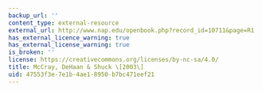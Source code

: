 ```yaml
---
backup_url: ''
content_type: external-resource
external_url: http://www.nap.edu/openbook.php?record_id=10711&page=R1
has_external_licence_warning: true
has_external_license_warning: true
is_broken: ''
license: https://creativecommons.org/licenses/by-nc-sa/4.0/
title: McCray, DeHaan & Shuck \[2003\]
uid: 47553f3e-7e1b-4ae1-8950-b7bc471eef21
---
```

